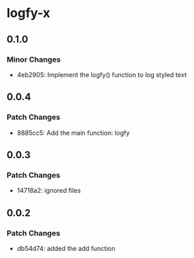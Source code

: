 # logfy-x

## 0.1.0

### Minor Changes

- 4eb2905: Implement the logfy() function to log styled text

## 0.0.4

### Patch Changes

- 8885cc5: Add the main function: logfy

## 0.0.3

### Patch Changes

- 14718a2: ignored files

## 0.0.2

### Patch Changes

- db54d74: added the add function
